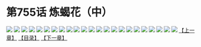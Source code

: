 # 第755话 炼蝎花（中）
![](https://mhpic.xiaomingtaiji.net/comic/D/斗破苍穹/第755话F1_262421/1.jpg-zymk.middle.webp)
![](https://mhpic.xiaomingtaiji.net/comic/D/斗破苍穹/第755话F1_262421/2.jpg-zymk.middle.webp)
![](https://mhpic.xiaomingtaiji.net/comic/D/斗破苍穹/第755话F1_262421/3.jpg-zymk.middle.webp)
![](https://mhpic.xiaomingtaiji.net/comic/D/斗破苍穹/第755话F1_262421/4.jpg-zymk.middle.webp)
![](https://mhpic.xiaomingtaiji.net/comic/D/斗破苍穹/第755话F1_262421/5.jpg-zymk.middle.webp)
![](https://mhpic.xiaomingtaiji.net/comic/D/斗破苍穹/第755话F1_262421/6.jpg-zymk.middle.webp)
![](https://mhpic.xiaomingtaiji.net/comic/D/斗破苍穹/第755话F1_262421/7.jpg-zymk.middle.webp)
![](https://mhpic.xiaomingtaiji.net/comic/D/斗破苍穹/第755话F1_262421/8.jpg-zymk.middle.webp)
![](https://mhpic.xiaomingtaiji.net/comic/D/斗破苍穹/第755话F1_262421/9.jpg-zymk.middle.webp)
![](https://mhpic.xiaomingtaiji.net/comic/D/斗破苍穹/第755话F1_262421/10.jpg-zymk.middle.webp)
![](https://mhpic.xiaomingtaiji.net/comic/D/斗破苍穹/第755话F1_262421/11.jpg-zymk.middle.webp)
![](https://mhpic.xiaomingtaiji.net/comic/D/斗破苍穹/第755话F1_262421/12.jpg-zymk.middle.webp)
![](https://mhpic.xiaomingtaiji.net/comic/D/斗破苍穹/第755话F1_262421/13.jpg-zymk.middle.webp)
![](https://mhpic.xiaomingtaiji.net/comic/D/斗破苍穹/第755话F1_262421/14.jpg-zymk.middle.webp)
![](https://mhpic.xiaomingtaiji.net/comic/D/斗破苍穹/第755话F1_262421/15.jpg-zymk.middle.webp)
![](https://mhpic.xiaomingtaiji.net/comic/D/斗破苍穹/第755话F1_262421/16.jpg-zymk.middle.webp)
![](https://mhpic.xiaomingtaiji.net/comic/D/斗破苍穹/第755话F1_262421/17.jpg-zymk.middle.webp)
![](https://mhpic.xiaomingtaiji.net/comic/D/斗破苍穹/第755话F1_262421/18.jpg-zymk.middle.webp)
![](https://mhpic.xiaomingtaiji.net/comic/D/斗破苍穹/第755话F1_262421/19.jpg-zymk.middle.webp)
![](https://mhpic.xiaomingtaiji.net/comic/D/斗破苍穹/第755话F1_262421/20.jpg-zymk.middle.webp)
![](https://mhpic.xiaomingtaiji.net/comic/D/斗破苍穹/第755话F1_262421/21.jpg-zymk.middle.webp)
![](https://mhpic.xiaomingtaiji.net/comic/D/斗破苍穹/第755话F1_262421/22.jpg-zymk.middle.webp)
![](https://mhpic.xiaomingtaiji.net/comic/D/斗破苍穹/第755话F1_262421/23.jpg-zymk.middle.webp)
[【上一章】](./758.md)
[【目录】](./READMD.md)
[【下一章】](./760.md)
